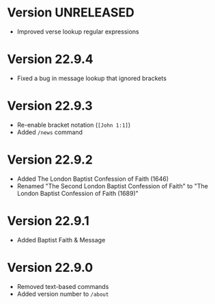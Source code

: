 # Version UNRELEASED

* Improved verse lookup regular expressions

# Version 22.9.4

* Fixed a bug in message lookup that ignored brackets

# Version 22.9.3

* Re-enable bracket notation (`[John 1:1]`)
* Added `/news` command

# Version 22.9.2

* Added The London Baptist Confession of Faith (1646)
* Renamed "The Second London Baptist Confession of Faith" to "The London Baptist Confession of Faith (1689)"

# Version 22.9.1

* Added Baptist Faith & Message

# Version 22.9.0

* Removed text-based commands
* Added version number to `/about`
